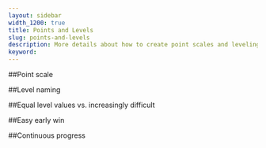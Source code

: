 ```yaml
---
layout: sidebar
width_1200: true
title: Points and Levels
slug: points-and-levels
description: More details about how to create point scales and leveling schemes
keyword:
---
```

##Point scale

##Level naming

##Equal level values vs. increasingly difficult

##Easy early win

##Continuous progress

